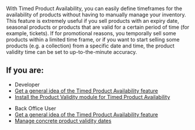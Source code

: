 With Timed Product Availability, you can easily define timeframes for the availability of products without having to manually manage your inventory. This feature is extremely useful if you sell products with an expiry date, seasonal products or products that are valid for a certain period of time (for example, tickets). If for promotional reasons, you temporally sell some products within a limited time frame, or if you want to start selling some products (e.g. a collection) from a specific date and time, the product validity time can be set to up-to-the-minute accuracy.

## If you are:

<div class="mr-container">
    <div class="mr-list-container">
        <!-- col1 -->
        <div class="mr-col">
            <ul class="mr-list mr-list-green">
                <li class="mr-title">Developer</li>
                <li><a href="https://documentation.spryker.com/docs/timed-product-availability-feature-overview" class="mr-link">Get a general idea of the Timed Product Availability feature</a></li>
                <li><a href="https://documentation.spryker.com/docs/product-ttl-feature-overview" class="mr-link">Install the Product Validity module for Timed Product Availability</a></li>
            </ul>
        </div>
        <!-- col2 -->
        <div class="mr-col">
            <ul class="mr-list mr-list-blue">
                <li class="mr-title"> Back Office User</li>
                <li><a href="https://documentation.spryker.com/docs/timed-product-availability-feature-overview" class="mr-link">Get a general idea of the Timed Product Availability feature</a></li>
                <li><a href="https://documentation.spryker.com/docs/creating-a-product-variant" class="mr-link">Manage concrete product validity dates</a></li>
            </ul>
        </div>
    </div>
</div>